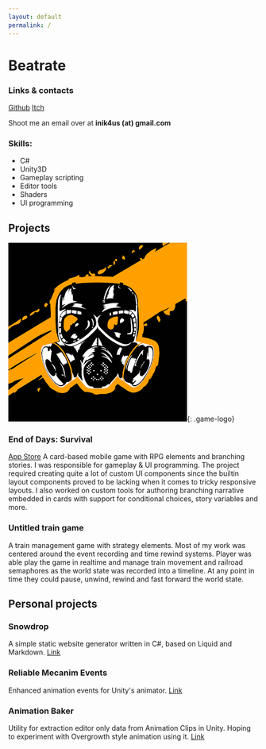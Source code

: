 ```yaml
---
layout: default
permalink: /
---
```


# Beatrate

### Links & contacts
[Github](https://github.com/beatrate "Github")
[Itch](https://beatrate.itch.io/ "Itch")

Shoot me an email over at **inik4us (at) gmail.com**

### Skills:
* C#
* Unity3D
* Gameplay scripting
* Editor tools
* Shaders
* UI programming

## Projects
![image](/assets/img/eod-logo.png){: .game-logo}

### End of Days: Survival
[App Store](https://apps.apple.com/us/app/end-of-days-survival/id1478121968)
A card-based mobile game with RPG elements and branching stories.
I was responsible for gameplay & UI programming.
The project required creating quite a lot of custom UI components since the builtin layout components proved to be lacking when it comes to tricky responsive layouts.
I also worked on custom tools for authoring branching narrative embedded in cards with support for conditional choices, story variables and more.

### Untitled train game
A train management game with strategy elements.
Most of my work was centered around the event recording and time rewind systems.
Player was able play the game in realtime and manage train movement and railroad semaphores as the world state
was recorded into a timeline. At any point in time they could pause, unwind, rewind and fast forward the world state.

## Personal projects
###  Snowdrop
A simple static website generator written in C#, based on Liquid and Markdown.
[Link](https://github.com/beatrate/Snowdrop "Github")

###  Reliable Mecanim Events
Enhanced animation events for Unity's animator.
[Link](https://github.com/beatrate/ReliableMecanimEvents "Github")

###  Animation Baker
Utility for extraction editor only data from Animation Clips in Unity.
Hoping to experiment with Overgrowth style animation using it.
[Link](https://github.com/beatrate/AnimationBaker "Github")